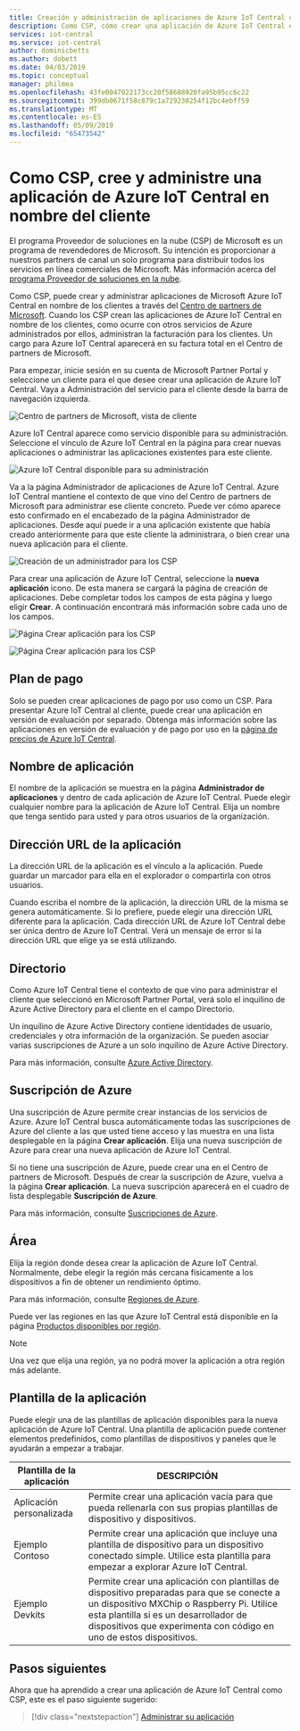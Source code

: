 ```yaml
---
title: Creación y administración de aplicaciones de Azure IoT Central como CSP | Microsoft Docs
description: Como CSP, cómo crear una aplicación de Azure IoT Central en nombre del cliente.
services: iot-central
ms.service: iot-central
author: dominicbetts
ms.author: dobett
ms.date: 04/03/2019
ms.topic: conceptual
manager: philmea
ms.openlocfilehash: 43fe0047022173cc20f58688920fa95b95cc6c22
ms.sourcegitcommit: 399db0671f58c879c1a729230254f12bc4ebff59
ms.translationtype: MT
ms.contentlocale: es-ES
ms.lasthandoff: 05/09/2019
ms.locfileid: "65473542"
---
```

# <a name="as-a-csp-create-and-manage-an-azure-iot-central-application-on-behalf-of-your-customer"></a>Como CSP, cree y administre una aplicación de Azure IoT Central en nombre del cliente 

El programa Proveedor de soluciones en la nube (CSP) de Microsoft es un programa de revendedores de Microsoft. Su intención es proporcionar a nuestros partners de canal un solo programa para distribuir todos los servicios en línea comerciales de Microsoft. Más información acerca del [programa Proveedor de soluciones en la nube](https://partner.microsoft.com/cloud-solution-provider).

Como CSP, puede crear y administrar aplicaciones de Microsoft Azure IoT Central en nombre de los clientes a través del [Centro de partners de Microsoft](https://partnercenter.microsoft.com/partner/home). Cuando los CSP crean las aplicaciones de Azure IoT Central en nombre de los clientes, como ocurre con otros servicios de Azure administrados por ellos, administran la facturación para los clientes. Un cargo para Azure IoT Central aparecerá en su factura total en el Centro de partners de Microsoft.

Para empezar, inicie sesión en su cuenta de Microsoft Partner Portal y seleccione un cliente para el que desee crear una aplicación de Azure IoT Central. Vaya a Administración del servicio para el cliente desde la barra de navegación izquierda.

![Centro de partners de Microsoft, vista de cliente](media/howto-create-application-csp/image1.png)

Azure IoT Central aparece como servicio disponible para su administración. Seleccione el vínculo de Azure IoT Central en la página para crear nuevas aplicaciones o administrar las aplicaciones existentes para este cliente.

![Azure IoT Central disponible para su administración](media/howto-create-application-csp/image2.png)

Va a la página Administrador de aplicaciones de Azure IoT Central. Azure IoT Central mantiene el contexto de que vino del Centro de partners de Microsoft para administrar ese cliente concreto. Puede ver cómo aparece esto confirmado en el encabezado de la página Administrador de aplicaciones. Desde aquí puede ir a una aplicación existente que había creado anteriormente para que este cliente la administrara, o bien crear una nueva aplicación para el cliente.

![Creación de un administrador para los CSP](media/howto-create-application-csp/image3.png)

Para crear una aplicación de Azure IoT Central, seleccione la **nueva aplicación** icono. De esta manera se cargará la página de creación de aplicaciones. Debe completar todos los campos de esta página y luego eligir **Crear**. A continuación encontrará más información sobre cada uno de los campos.

![Página Crear aplicación para los CSP](media/howto-create-application-csp/image4.png)

![Página Crear aplicación para los CSP](media/howto-create-application-csp/image4-1.png)

## <a name="payment-plan"></a>Plan de pago

Solo se pueden crear aplicaciones de pago por uso como un CSP. Para presentar Azure IoT Central al cliente, puede crear una aplicación en versión de evaluación por separado. Obtenga más información sobre las aplicaciones en versión de evaluación y de pago por uso en la [página de precios de Azure IoT Central](https://azure.microsoft.com/pricing/details/iot-central/).

## <a name="application-name"></a>Nombre de aplicación

El nombre de la aplicación se muestra en la página **Administrador de aplicaciones** y dentro de cada aplicación de Azure IoT Central. Puede elegir cualquier nombre para la aplicación de Azure IoT Central. Elija un nombre que tenga sentido para usted y para otros usuarios de la organización.

## <a name="application-url"></a>Dirección URL de la aplicación

La dirección URL de la aplicación es el vínculo a la aplicación. Puede guardar un marcador para ella en el explorador o compartirla con otros usuarios.

Cuando escriba el nombre de la aplicación, la dirección URL de la misma se genera automáticamente. Si lo prefiere, puede elegir una dirección URL diferente para la aplicación. Cada dirección URL de Azure IoT Central debe ser única dentro de Azure IoT Central. Verá un mensaje de error si la dirección URL que elige ya se está utilizando.

## <a name="directory"></a>Directorio

Como Azure IoT Central tiene el contexto de que vino para administrar el cliente que seleccionó en Microsoft Partner Portal, verá solo el inquilino de Azure Active Directory para el cliente en el campo Directorio. 

Un inquilino de Azure Active Directory contiene identidades de usuario, credenciales y otra información de la organización. Se pueden asociar varias suscripciones de Azure a un solo inquilino de Azure Active Directory.

Para más información, consulte [Azure Active Directory](https://docs.microsoft.com/azure/active-directory/).

## <a name="azure-subscription"></a>Suscripción de Azure

Una suscripción de Azure permite crear instancias de los servicios de Azure. Azure IoT Central busca automáticamente todas las suscripciones de Azure del cliente a las que usted tiene acceso y las muestra en una lista desplegable en la página **Crear aplicación**. Elija una nueva suscripción de Azure para crear una nueva aplicación de Azure IoT Central.

Si no tiene una suscripción de Azure, puede crear una en el Centro de partners de Microsoft. Después de crear la suscripción de Azure, vuelva a la página **Crear aplicación**. La nueva suscripción aparecerá en el cuadro de lista desplegable **Suscripción de Azure**.

Para más información, consulte [Suscripciones de Azure](https://docs.microsoft.com/azure/guides/developer/azure-developer-guide#understanding-accounts-subscriptions-and-billing).

## <a name="region"></a>Área

Elija la región donde desea crear la aplicación de Azure IoT Central. Normalmente, debe elegir la región más cercana físicamente a los dispositivos a fin de obtener un rendimiento óptimo.

Para más información, consulte [Regiones de Azure](https://docs.microsoft.com/azure/guides/developer/azure-developer-guide#azure-regions).

Puede ver las regiones en las que Azure IoT Central está disponible en la página [Productos disponibles por región](https://azure.microsoft.com/regions/services/).

> [!Note]
> Una vez que elija una región, ya no podrá mover la aplicación a otra región más adelante.

## <a name="application-template"></a>Plantilla de la aplicación

Puede elegir una de las plantillas de aplicación disponibles para la nueva aplicación de Azure IoT Central. Una plantilla de aplicación puede contener elementos predefinidos, como plantillas de dispositivos y paneles que le ayudarán a empezar a trabajar.

| Plantilla de la aplicación | DESCRIPCIÓN |
| -------------------- | ----------- |
| Aplicación personalizada   | Permite crear una aplicación vacía para que pueda rellenarla con sus propias plantillas de dispositivo y dispositivos. |
| Ejemplo Contoso       | Permite crear una aplicación que incluye una plantilla de dispositivo para un dispositivo conectado simple. Utilice esta plantilla para empezar a explorar Azure IoT Central. |
| Ejemplo Devkits       | Permite crear una aplicación con plantillas de dispositivo preparadas para que se conecte a un dispositivo MXChip o Raspberry Pi. Utilice esta plantilla si es un desarrollador de dispositivos que experimenta con código en uno de estos dispositivos. |

## <a name="next-steps"></a>Pasos siguientes

Ahora que ha aprendido a crear una aplicación de Azure IoT Central como CSP, este es el paso siguiente sugerido:

> [!div class="nextstepaction"]
> [Administrar su aplicación](howto-administer.md)